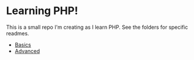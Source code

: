 # Learning PHP!

This is a small repo I'm creating as I learn PHP. See the folders for specific readmes.

- [Basics](Basics)
- [Advanced](Advanced)
